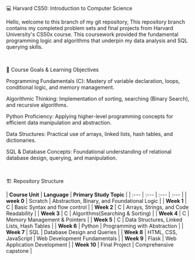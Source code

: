 💻 Harvard CS50: Introduction to Computer Science

Hello, welcome to this branch of my git repository, This repository branch contains my completed problem sets and final projects from Harvard University's CS50x course. This coursework provided the fundamental programming logic and algorithms that underpin my data analysis and SQL querying skills.

<br> 

🎯 Course Goals & Learning Objectives

Programming Fundamentals (C): Mastery of variable declaration, loops, conditional logic, and memory management.

Algorithmic Thinking: Implementation of sorting, searching (Binary Search), and recursive algorithms.

Python Proficiency: Applying higher-level programming concepts for efficient data manipulation and abstraction.

Data Structures: Practical use of arrays, linked lists, hash tables, and dictionaries.

SQL & Database Concepts: Foundational understanding of relational database design, querying, and manipulation.

<br>

🏗️ Repository Structure

| **Course Unit** | **Language** | **Primary Study Topic** |
| :--- | :--- | :--- | :--- |
| **week 0** | Scratch | Abstraction, Binary, and Foundational Logic |
| **Week 1** | C | Basic Syntax and flow control |
| **Week 2** | C | Arrays, Strings, and Code Readability |
| **Week 3** | C | Algorithms(Searching & Sorting) |
| **Week 4** | C | Memory Management & Pointers |
| **Week 5** | C | Data Structures, Linked Lists, Hash Tables | 
| **Week 6** | Python | Programming with Abstraction | 
| **Week 7** | SQL | Database Design and Queries | 
| **Week 8** | HTML, CSS, JavaScript | Web Development Fundamentals |
| **Week 9** | Flask | Web Application Development | 
| **Week 10** | Final Project | Comprehensive capstone | 
